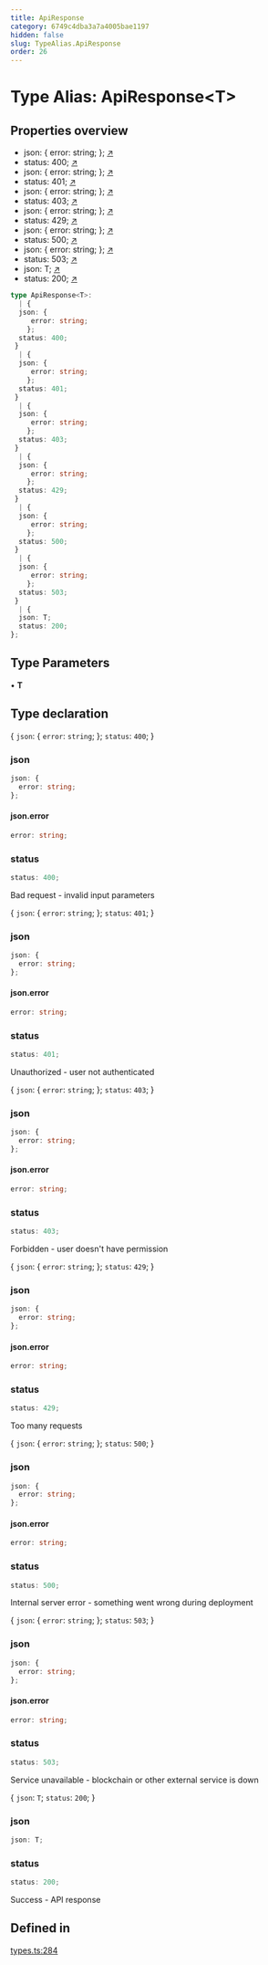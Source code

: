 ```yaml
---
title: ApiResponse
category: 6749c4dba3a7a4005bae1197
hidden: false
slug: TypeAlias.ApiResponse
order: 26
---
```


# Type Alias: ApiResponse\<T\>

## Properties overview

- json:  {
  error: string;
}; [↗](#json)
- status:  400; [↗](#status)
- json:  {
  error: string;
}; [↗](#json)
- status:  401; [↗](#status)
- json:  {
  error: string;
}; [↗](#json)
- status:  403; [↗](#status)
- json:  {
  error: string;
}; [↗](#json)
- status:  429; [↗](#status)
- json:  {
  error: string;
}; [↗](#json)
- status:  500; [↗](#status)
- json:  {
  error: string;
}; [↗](#json)
- status:  503; [↗](#status)
- json:  T; [↗](#json)
- status:  200; [↗](#status)

```ts
type ApiResponse<T>: 
  | {
  json: {
     error: string;
    };
  status: 400;
 }
  | {
  json: {
     error: string;
    };
  status: 401;
 }
  | {
  json: {
     error: string;
    };
  status: 403;
 }
  | {
  json: {
     error: string;
    };
  status: 429;
 }
  | {
  json: {
     error: string;
    };
  status: 500;
 }
  | {
  json: {
     error: string;
    };
  status: 503;
 }
  | {
  json: T;
  status: 200;
};
```

## Type Parameters

• **T**

## Type declaration

\{
  `json`: \{
     `error`: `string`;
    \};
  `status`: `400`;
 \}

### json

```ts
json: {
  error: string;
};
```

#### json.error

```ts
error: string;
```

### status

```ts
status: 400;
```

Bad request - invalid input parameters

\{
  `json`: \{
     `error`: `string`;
    \};
  `status`: `401`;
 \}

### json

```ts
json: {
  error: string;
};
```

#### json.error

```ts
error: string;
```

### status

```ts
status: 401;
```

Unauthorized - user not authenticated

\{
  `json`: \{
     `error`: `string`;
    \};
  `status`: `403`;
 \}

### json

```ts
json: {
  error: string;
};
```

#### json.error

```ts
error: string;
```

### status

```ts
status: 403;
```

Forbidden - user doesn't have permission

\{
  `json`: \{
     `error`: `string`;
    \};
  `status`: `429`;
 \}

### json

```ts
json: {
  error: string;
};
```

#### json.error

```ts
error: string;
```

### status

```ts
status: 429;
```

Too many requests

\{
  `json`: \{
     `error`: `string`;
    \};
  `status`: `500`;
 \}

### json

```ts
json: {
  error: string;
};
```

#### json.error

```ts
error: string;
```

### status

```ts
status: 500;
```

Internal server error - something went wrong during deployment

\{
  `json`: \{
     `error`: `string`;
    \};
  `status`: `503`;
 \}

### json

```ts
json: {
  error: string;
};
```

#### json.error

```ts
error: string;
```

### status

```ts
status: 503;
```

Service unavailable - blockchain or other external service is down

\{
  `json`: `T`;
  `status`: `200`;
 \}

### json

```ts
json: T;
```

### status

```ts
status: 200;
```

Success - API response

## Defined in

[types.ts:284](https://github.com/zkcloudworker/minatokens-lib/blob/main/packages/api/src/types.ts#L284)
